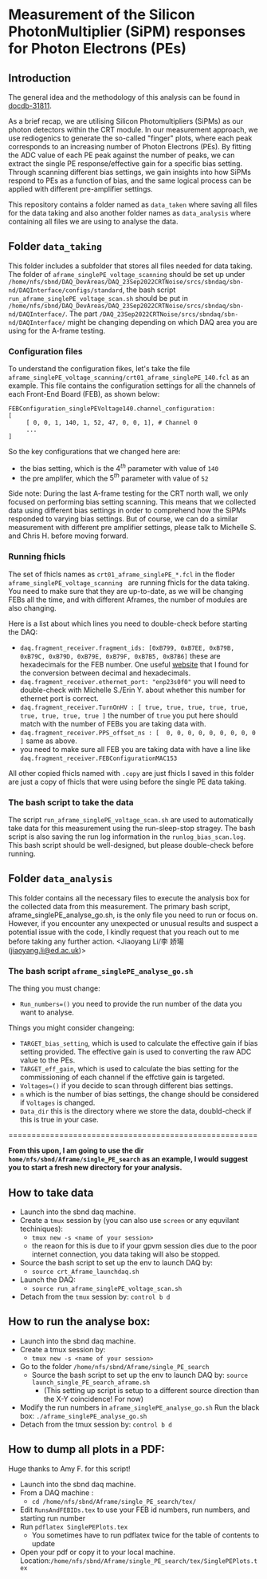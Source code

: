 # Measurement of the Silicon PhotonMultiplier (SiPM) responses for Photon Electrons (PEs)

## Introduction
The general idea and the methodology of this analysis can be found in [docdb-31811](https://sbn-docdb.fnal.gov/cgi-bin/sso/ShowDocument?docid=31811). 

As a brief recap, we are utilising Silicon Photomultipliers (SiPMs) as our photon detectors within the CRT module. In our measurement approach, we use rediogenics to generate the so-called "finger" plots, where each peak corresponds to an increasing number of Photon Electrons (PEs). By fitting the ADC value of each PE peak against the number of peaks, we can extract the single PE response/effective gain for a specific bias setting. Through scanning different bias settings, we gain insights into how SiPMs respond to PEs as a function of bias, and the same logical process can be applied with different pre-amplifier settings.

This repository contains a folder named as `data_taken` where saving all files for the data taking and also another folder names as `data_analysis` where containing all files we are using to analyse the data. 

## Folder `data_taking`
This folder includes a subfolder that stores all files needed for data taking. The folder of `aframe_singlePE_voltage_scanning` should be set up under `/home/nfs/sbnd/DAQ_DevAreas/DAQ_23Sep2022CRTNoise/srcs/sbndaq/sbn-nd/DAQInterface/configs/standard`, the bash script `run_aframe_singlePE_voltage_scan.sh` should be put in 
`/home/nfs/sbnd/DAQ_DevAreas/DAQ_23Sep2022CRTNoise/srcs/sbndaq/sbn-nd/DAQInterface/`. The part `/DAQ_23Sep2022CRTNoise/srcs/sbndaq/sbn-nd/DAQInterface/` might be changing depending on which DAQ area you are using for the A-frame testing. 
### Configuration files
To understand the configuration fikes, let's take the file `aframe_singlePE_voltage_scanning/crt01_aframe_singlePE_140.fcl` as an example. This file contains the configuration settings for all the channels of each Front-End Board (FEB), as shown below:

```
FEBConfiguration_singlePEVoltage140.channel_configuration:
[
     [ 0, 0, 1, 140, 1, 52, 47, 0, 0, 1], # Channel 0
     ...
]
```
So the key configurations that we changed here are:
- the bias setting, which is the $4^{th}$ parameter with value of `140` 
- the pre amplifer, which the $5^{th}$ parameter with value of `52`

Side note: During the last A-frame testing for the CRT north wall, we only focused on performing bias setting scanning. This means that we collected data using different bias settings in order to comprehend how the SiPMs responded to varying bias settings. But of course, we can do a similar measurement with different pre amplifier settings, please talk to Michelle S. and Chris H. before moving forward. 

### Running fhicls
The set of fhicls names as `crt01_aframe_singlePE_*.fcl` in the floder `aframe_singlePE_voltage_scanning ` are running fhicls for the data taking. You need to make sure that they are up-to-date, as we will be changing FEBs all the time, and with different Aframes, the number of modules are also changing. 

Here is a list about which lines you need to double-check before starting the DAQ: 

- `daq.fragment_receiver.fragment_ids: [0xB799, 0xB7EE, 0xB79B, 0xB79C, 0xB79D, 0xB79E, 0xB79F, 0xB7B5, 0xB7B6]` these are hexadecimals for the FEB number. One useful [website](https://www.rapidtables.com/convert/number/decimal-to-hex.html) that I found for the conversion between decimal and hexadecimals. 
- `daq.fragment_receiver.ethernet_port: "enp23s0f0"` you will need to double-check with Michelle S./Erin Y. about whether this number for ethernet port is correct. 
- `daq.fragment_receiver.TurnOnHV : [ true, true, true, true, true, true, true, true, true ]` the number of `true` you put here should match with the number of FEBs you are taking data with. 
- `daq.fragment_receiver.PPS_offset_ns : [  0, 0, 0, 0, 0, 0, 0, 0, 0 ]` same as above. 
- you need to make sure all FEB you are taking data with have a line like `daq.fragment_receiver.FEBConfigurationMAC153`

All other copied fhicls named with `.copy` are just fhicls I saved in this folder are just a copy of fhicls that were using before the single PE data taking. 

### The bash script to take the data
The script `run_aframe_singlePE_voltage_scan.sh` are used to automatically take data for this measurement using the run-sleep-stop stragey. The bash script is also saving the run log information in the `runlog_bias_scan.log`. This bash script should be well-designed, but please double-check before running. 

## Folder `data_analysis`
This folder contains all the necessary files to execute the analysis box for the collected data from this measurement. The primary bash script, aframe_singlePE_analyse_go.sh, is the only file you need to run or focus on. However, if you encounter any unexpected or unusual results and suspect a potential issue with the code, I kindly request that you reach out to me before taking any further action. <Jiaoyang Li/李 娇瑒(jiaoyang.li@ed.ac.uk)>

### The bash script `aframe_singlePE_analyse_go.sh`
The thing you must change: 
- `Run_numbers=()` you need to provide the run number of the data you want to analyse. 

Things you might consider changeing:
- `TARGET_bias_setting`, which is used to calculate the effective gain if bias setting provided. The effective gain is used to converting the raw ADC value to the PEs. 
- `TARGET_eff_gain`, which is used to calculate the bias setting for the commissioning of each channel if the effctive gain is targeted. 
- `Voltages=()` if you decide to scan through different bias settings. 
- `n` which is the number of bias settings, the change should be considered if `Voltages` is changed. 
- `Data_dir` this is the directory where we store the data, doubld-check if this is true in your case. 


======================================================


**From this upon, I am going to use the dir `home/nfs/sbnd/Aframe/single_PE_search` as an example, I would suggest you to start a fresh new directory for your analysis.**
## How to take data 
- Launch into the sbnd daq machine. 
- Create a `tmux` session by (you can also use `screen` or any equvilant techiniques): 
    - `tmux new -s <name of your session>`
    - the reaon for this is due to if your gpvm session dies due to the poor internet connection, you data taking will also be stopped. 
- Source the bash script to set up the env to launch DAQ by: 
    - `source crt_Aframe_launchdaq.sh`
- Launch the DAQ:
    - `source run_aframe_singlePE_voltage_scan.sh`
- Detach from the `tmux` session by: `control b d`

## How to run the analyse box: 
- Launch into the sbnd daq machine. 
- Create a tmux session by:
    - `tmux new -s <name of your session>`
- Go to the folder `/home/nfs/sbnd/Aframe/single_PE_search`
    - Source the bash script to set up the env to launch DAQ by: `source launch_single_PE_search_aframe.sh`
        - (This setting up script is setup to a different source direction than the X-Y coincidence! For now)
- Modify the run numbers in `aframe_singlePE_analyse_go.sh`
Run the black box: `./aframe_singlePE_analyse_go.sh`
- Detach from the tmux session by: `control b d` 

## How to dump all plots in a PDF: 
Huge thanks to Amy F. for this script! 
- Launch into the sbnd daq machine. 
- From a DAQ machine : 
    - `cd /home/nfs/sbnd/Aframe/single_PE_search/tex/`
- Edit `RunsAndFEBIDs.tex` to use your FEB id numbers, run numbers, and starting run number
- Run `pdflatex SinglePEPlots.tex`
    - You sometimes have to run pdflatex twice for the table of contents to update
- Open your pdf or copy it to your local machine. Location:`/home/nfs/sbnd/Aframe/single_PE_search/tex/SinglePEPlots.tex`
